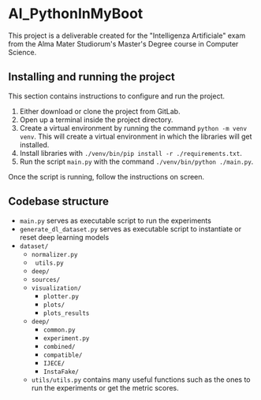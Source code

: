# AI_PythonInMyBoot

This project is a deliverable created for the "Intelligenza Artificiale" exam from the Alma Mater Studiorum's Master's
Degree course in Computer Science.

## Installing and running the project

This section contains instructions to configure and run the project.

1. Either download or clone the project from GitLab.
2. Open up a terminal inside the project directory.
3. Create a virtual environment by running the command ``` python -m venv venv ```. This will create a virtual
   environment in which the libraries will get installed.
4. Install libraries with ``` ./venv/bin/pip install -r ./requirements.txt ```.
5. Run the script ``` main.py ``` with the command ``` ./venv/bin/python ./main.py ```.  

Once the script is running, follow the instructions on screen.

## Codebase structure

- `main.py` serves as executable script to run the experiments
- `generate_dl_dataset.py` serves as executable script to instantiate or reset deep learning models
- `dataset/`
   - `normalizer.py`
   - ` utils.py`
   - `deep/`
   - `sources/`
   - `visualization/`
      - `plotter.py`
      - `plots/`
      - `plots_results`
   - `deep/`
      - `common.py`
      - `experiment.py`
      - `combined/`
      - `compatible/`
      - `IJECE/`
      - `InstaFake/`
   - `utils/utils.py` contains many useful functions such as the ones to run the experiments or get the metric scores.
